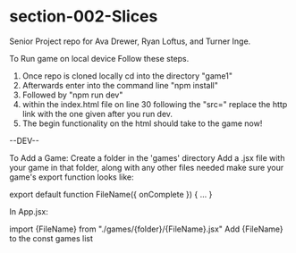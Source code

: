 # section-002-Slices
Senior Project repo for Ava Drewer, Ryan Loftus, and Turner Inge.

To Run game on local device Follow these steps.
  1. Once repo is cloned locally cd into the directory "game1"
  2. Afterwards enter into the command line "npm install"
  3. Followed by "npm run dev"
  4. within the index.html file on line 30 following the "src=" replace the http link with the one given after you run dev.
  5. The begin functionality on the html should take to the game now!

--DEV--

To Add a Game:
Create a folder in the 'games' directory
Add a .jsx file with your game in that folder, along with any other files needed
make sure your game's export function looks like:

export default function FileName({ onComplete }) { 
  ... 
  }

In App.jsx:

import {FileName} from "./games/{folder}/{FileName}.jsx"
Add {FileName} to the const games list
